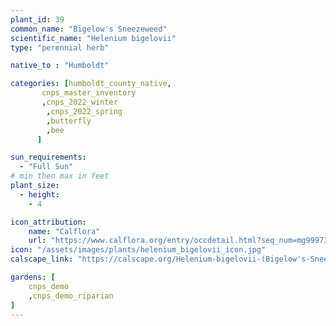 ```yaml
---
plant_id: 39
common_name: "Bigelow's Sneezeweed"
scientific_name: "Helenium bigelovii"
type: "perennial herb"

native_to : "Humboldt"

categories: [humboldt_county_native,
       cnps_master_inventory
       ,cnps_2022_winter
        ,cnps_2022_spring
        ,butterfly
        ,bee
      ]

sun_requirements:
  - "Full Sun"
# min then max in feet
plant_size:
  - height: 
    - 4

icon_attribution:
    name: "Calflora"
    url: "https://www.calflora.org/entry/occdetail.html?seq_num=mg99973"
icon: "/assets/images/plants/helenium_bigelovii_icon.jpg" 
calscape_link: "https://calscape.org/Helenium-bigelovii-(Bigelow's-Sneezeweed)"

gardens: [ 
    cnps_demo
    ,cnps_demo_riparian
]
---
```



